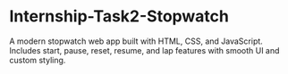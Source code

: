 # Internship-Task2-Stopwatch
A modern stopwatch web app built with HTML, CSS, and JavaScript. Includes start, pause, reset, resume, and lap features with smooth UI and custom styling.
